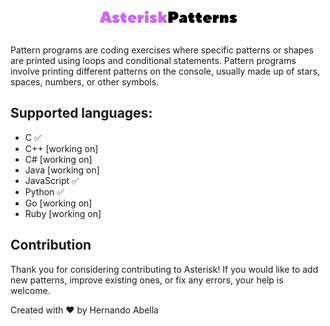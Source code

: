 <div align="center"><img title="logo" alt="logo" src="/images/logo-light.png"></div>
<br/>
<p>Pattern programs are coding exercises where specific patterns or shapes are printed using loops and conditional statements. Pattern programs involve printing different patterns on the console, usually made up of stars, spaces, numbers, or other symbols.<p>

## Supported languages:
- C ✅
- C++ [working on]
- C# [working on]
- Java [working on]
- JavaScript ✅
- Python ✅
- Go [working on]
- Ruby [working on] 

## Contribution
Thank you for considering contributing to Asterisk! If you would like to add new patterns, improve existing ones, or fix any errors, your help is welcome.

Created with ❤️ by Hernando Abella
